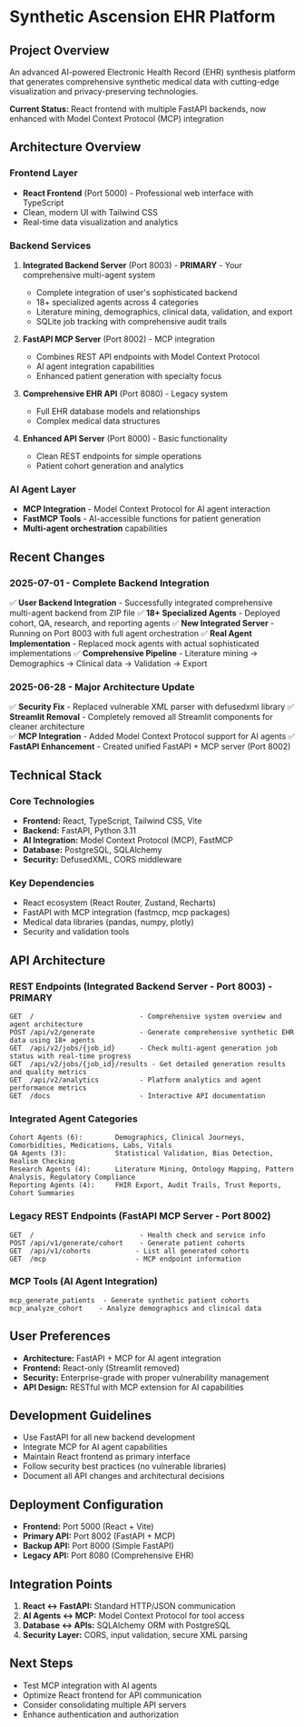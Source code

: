 # Synthetic Ascension EHR Platform

## Project Overview
An advanced AI-powered Electronic Health Record (EHR) synthesis platform that generates comprehensive synthetic medical data with cutting-edge visualization and privacy-preserving technologies.

**Current Status:** React frontend with multiple FastAPI backends, now enhanced with Model Context Protocol (MCP) integration

## Architecture Overview

### Frontend Layer
- **React Frontend** (Port 5000) - Professional web interface with TypeScript
- Clean, modern UI with Tailwind CSS
- Real-time data visualization and analytics

### Backend Services
1. **Integrated Backend Server** (Port 8003) - **PRIMARY** - Your comprehensive multi-agent system
   - Complete integration of user's sophisticated backend
   - 18+ specialized agents across 4 categories
   - Literature mining, demographics, clinical data, validation, and export
   - SQLite job tracking with comprehensive audit trails

2. **FastAPI MCP Server** (Port 8002) - MCP integration
   - Combines REST API endpoints with Model Context Protocol
   - AI agent integration capabilities
   - Enhanced patient generation with specialty focus

3. **Comprehensive EHR API** (Port 8080) - Legacy system
   - Full EHR database models and relationships
   - Complex medical data structures

4. **Enhanced API Server** (Port 8000) - Basic functionality
   - Clean REST endpoints for simple operations
   - Patient cohort generation and analytics

### AI Agent Layer
- **MCP Integration** - Model Context Protocol for AI agent interaction
- **FastMCP Tools** - AI-accessible functions for patient generation
- **Multi-agent orchestration** capabilities

## Recent Changes

### 2025-07-01 - Complete Backend Integration
✅ **User Backend Integration** - Successfully integrated comprehensive multi-agent backend from ZIP file
✅ **18+ Specialized Agents** - Deployed cohort, QA, research, and reporting agents
✅ **New Integrated Server** - Running on Port 8003 with full agent orchestration
✅ **Real Agent Implementation** - Replaced mock agents with actual sophisticated implementations
✅ **Comprehensive Pipeline** - Literature mining → Demographics → Clinical data → Validation → Export

### 2025-06-28 - Major Architecture Update
✅ **Security Fix** - Replaced vulnerable XML parser with defusedxml library
✅ **Streamlit Removal** - Completely removed all Streamlit components for cleaner architecture  
✅ **MCP Integration** - Added Model Context Protocol support for AI agents
✅ **FastAPI Enhancement** - Created unified FastAPI + MCP server (Port 8002)

## Technical Stack

### Core Technologies
- **Frontend:** React, TypeScript, Tailwind CSS, Vite
- **Backend:** FastAPI, Python 3.11
- **AI Integration:** Model Context Protocol (MCP), FastMCP
- **Database:** PostgreSQL, SQLAlchemy
- **Security:** DefusedXML, CORS middleware

### Key Dependencies
- React ecosystem (React Router, Zustand, Recharts)
- FastAPI with MCP integration (fastmcp, mcp packages)
- Medical data libraries (pandas, numpy, plotly)
- Security and validation tools

## API Architecture

### REST Endpoints (Integrated Backend Server - Port 8003) - PRIMARY
```
GET  /                          - Comprehensive system overview and agent architecture
POST /api/v2/generate           - Generate comprehensive synthetic EHR data using 18+ agents
GET  /api/v2/jobs/{job_id}      - Check multi-agent generation job status with real-time progress
GET  /api/v2/jobs/{job_id}/results - Get detailed generation results and quality metrics
GET  /api/v2/analytics          - Platform analytics and agent performance metrics
GET  /docs                      - Interactive API documentation
```

### Integrated Agent Categories
```
Cohort Agents (6):        Demographics, Clinical Journeys, Comorbidities, Medications, Labs, Vitals
QA Agents (3):            Statistical Validation, Bias Detection, Realism Checking
Research Agents (4):      Literature Mining, Ontology Mapping, Pattern Analysis, Regulatory Compliance
Reporting Agents (4):     FHIR Export, Audit Trails, Trust Reports, Cohort Summaries
```

### Legacy REST Endpoints (FastAPI MCP Server - Port 8002)
```
GET  /                          - Health check and service info
POST /api/v1/generate/cohort    - Generate patient cohorts
GET  /api/v1/cohorts           - List all generated cohorts
GET  /mcp                      - MCP endpoint information
```

### MCP Tools (AI Agent Integration)
```
mcp_generate_patients  - Generate synthetic patient cohorts
mcp_analyze_cohort    - Analyze demographics and clinical data
```

## User Preferences
- **Architecture:** FastAPI + MCP for AI agent integration
- **Frontend:** React-only (Streamlit removed)
- **Security:** Enterprise-grade with proper vulnerability management
- **API Design:** RESTful with MCP extension for AI capabilities

## Development Guidelines
- Use FastAPI for all new backend development
- Integrate MCP for AI agent capabilities
- Maintain React frontend as primary interface
- Follow security best practices (no vulnerable libraries)
- Document all API changes and architectural decisions

## Deployment Configuration
- **Frontend:** Port 5000 (React + Vite)
- **Primary API:** Port 8002 (FastAPI + MCP)
- **Backup API:** Port 8000 (Simple FastAPI)
- **Legacy API:** Port 8080 (Comprehensive EHR)

## Integration Points
1. **React ↔ FastAPI:** Standard HTTP/JSON communication
2. **AI Agents ↔ MCP:** Model Context Protocol for tool access
3. **Database ↔ APIs:** SQLAlchemy ORM with PostgreSQL
4. **Security Layer:** CORS, input validation, secure XML parsing

## Next Steps
- Test MCP integration with AI agents
- Optimize React frontend for API communication
- Consider consolidating multiple API servers
- Enhance authentication and authorization